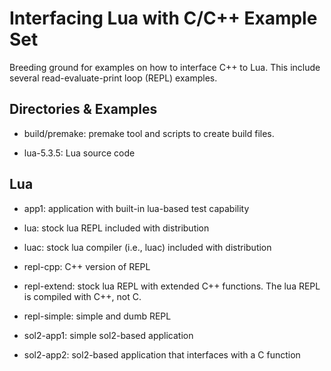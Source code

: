 Interfacing Lua with C/C++ Example Set
======================================

Breeding ground for examples on how to interface C++ to Lua.  This include several read-evaluate-print loop (REPL) examples.

Directories & Examples
----------------------

* build/premake: premake tool and scripts to create build files.

* lua-5.3.5: Lua source code

Lua
---

* app1: application with built-in lua-based test capability

* lua: stock lua REPL included with distribution

* luac: stock lua compiler (i.e., luac) included with distribution

* repl-cpp: C++ version of REPL

* repl-extend: stock lua REPL with extended C++ functions. The lua REPL is compiled with C++, not C.

* repl-simple: simple and dumb REPL

* sol2-app1: simple sol2-based application

* sol2-app2: sol2-based application that interfaces with a C function
